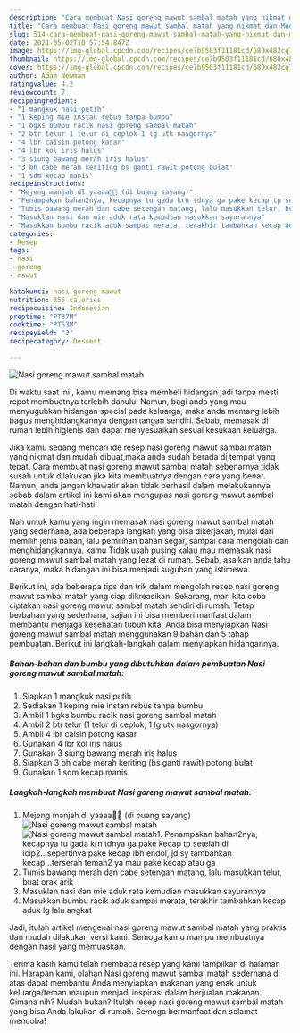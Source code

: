 ```yaml
---
description: "Cara membuat Nasi goreng mawut sambal matah yang nikmat dan Mudah Dibuat"
title: "Cara membuat Nasi goreng mawut sambal matah yang nikmat dan Mudah Dibuat"
slug: 514-cara-membuat-nasi-goreng-mawut-sambal-matah-yang-nikmat-dan-mudah-dibuat
date: 2021-05-02T10:57:54.847Z
image: https://img-global.cpcdn.com/recipes/ce7b9503f11181cd/680x482cq70/nasi-goreng-mawut-sambal-matah-foto-resep-utama.jpg
thumbnail: https://img-global.cpcdn.com/recipes/ce7b9503f11181cd/680x482cq70/nasi-goreng-mawut-sambal-matah-foto-resep-utama.jpg
cover: https://img-global.cpcdn.com/recipes/ce7b9503f11181cd/680x482cq70/nasi-goreng-mawut-sambal-matah-foto-resep-utama.jpg
author: Adam Newman
ratingvalue: 4.2
reviewcount: 7
recipeingredient:
- "1 mangkuk nasi putih"
- "1 keping mie instan rebus tanpa bumbu"
- "1 bgks bumbu racik nasi goreng sambal matah"
- "2 btr telur 1 telur di ceplok 1 lg utk nasgornya"
- "4 lbr caisin potong kasar"
- "4 lbr kol iris halus"
- "3 siung bawang merah iris halus"
- "3 bh cabe merah keriting bs ganti rawit potong bulat"
- "1 sdm kecap manis"
recipeinstructions:
- "Mejeng manjah dl yaaaa🤭😋 (di buang sayang)"
- "Penampakan bahan2nya, kecapnya tu gada krn tdnya ga pake kecap tp setelah di icip2...sepertinya pake kecap lbh endol, jd sy tambahkan kecap...terserah teman2 ya mau pake kecap atau ga"
- "Tumis bawang merah dan cabe setengah matang, lalu masukkan telur, buat orak arik"
- "Masuklan nasi dan mie aduk rata kemudian masukkan sayurannya"
- "Masukkan bumbu racik aduk sampai merata, terakhir tambahkan kecap aduk lg lalu angkat"
categories:
- Resep
tags:
- nasi
- goreng
- mawut

katakunci: nasi goreng mawut 
nutrition: 255 calories
recipecuisine: Indonesian
preptime: "PT37M"
cooktime: "PT53M"
recipeyield: "3"
recipecategory: Dessert

---
```



![Nasi goreng mawut sambal matah](https://img-global.cpcdn.com/recipes/ce7b9503f11181cd/680x482cq70/nasi-goreng-mawut-sambal-matah-foto-resep-utama.jpg)

Di waktu  saat ini , kamu memang bisa membeli hidangan jadi tanpa mesti repot membuatnya terlebih dahulu. Namun, bagi anda yang mau menyuguhkan hidangan special pada keluarga, maka anda memang lebih bagus menghidangkannya dengan tangan sendiri. Sebab, memasak di rumah lebih higienis dan dapat menyesuaikan sesuai kesukaan keluarga.

Jika kamu sedang mencari ide resep nasi goreng mawut sambal matah yang nikmat dan mudah dibuat,maka anda sudah berada di tempat yang tepat. Cara membuat nasi goreng mawut sambal matah  sebenarnya tidak susah untuk dilakukan jika kita membuatnya dengan cara yang benar. Namun, anda jangan khawatir akan tidak berhasil dalam melakukannya 
sebab dalam artikel ini kami akan mengupas nasi goreng mawut sambal matah dengan hati-hati.  



Nah untuk kamu yang ingin memasak nasi goreng mawut sambal matah yang sederhana, ada beberapa langkah yang bisa dikerjakan, mulai dari memilih jenis bahan, lalu pemilihan bahan segar, sampai cara mengolah dan menghidangkannya. kamu Tidak usah pusing kalau mau memasak nasi goreng mawut sambal matah yang lezat di rumah. Sebab, asalkan anda  tahu caranya, maka hidangan ini bisa menjadi suguhan yang istimewa.

Berikut ini, ada beberapa tips dan trik dalam mengolah resep nasi goreng mawut sambal matah yang siap dikreasikan. Sekarang, mari kita coba ciptakan nasi goreng mawut sambal matah sendiri di rumah. Tetap berbahan yang sederhana, sajian ini bisa memberi manfaat dalam membantu menjaga kesehatan tubuh kita. Anda bisa menyiapkan Nasi goreng mawut sambal matah menggunakan 9 bahan dan 5 tahap pembuatan. Berikut ini langkah-langkah dalam menyiapkan hidangannya.

<!--inarticleads1-->

##### Bahan-bahan dan bumbu yang dibutuhkan dalam pembuatan Nasi goreng mawut sambal matah:

1. Siapkan 1 mangkuk nasi putih
1. Sediakan 1 keping mie instan rebus tanpa bumbu
1. Ambil 1 bgks bumbu racik nasi goreng sambal matah
1. Ambil 2 btr telur (1 telur di ceplok, 1 lg utk nasgornya)
1. Ambil 4 lbr caisin potong kasar
1. Gunakan 4 lbr kol iris halus
1. Gunakan 3 siung bawang merah iris halus
1. Siapkan 3 bh cabe merah keriting (bs ganti rawit) potong bulat
1. Gunakan 1 sdm kecap manis




<!--inarticleads2-->

##### Langkah-langkah membuat Nasi goreng mawut sambal matah:

1. Mejeng manjah dl yaaaa🤭😋 (di buang sayang)
<img src="https://img-global.cpcdn.com/steps/86174aa05d11abf0/160x128cq70/nasi-goreng-mawut-sambal-matah-langkah-memasak-1-foto.jpg" alt="Nasi goreng mawut sambal matah"><img src="https://img-global.cpcdn.com/steps/a2cbbe8ff8b9417a/160x128cq70/nasi-goreng-mawut-sambal-matah-langkah-memasak-1-foto.jpg" alt="Nasi goreng mawut sambal matah">1. Penampakan bahan2nya, kecapnya tu gada krn tdnya ga pake kecap tp setelah di icip2...sepertinya pake kecap lbh endol, jd sy tambahkan kecap...terserah teman2 ya mau pake kecap atau ga
1. Tumis bawang merah dan cabe setengah matang, lalu masukkan telur, buat orak arik
1. Masuklan nasi dan mie aduk rata kemudian masukkan sayurannya
1. Masukkan bumbu racik aduk sampai merata, terakhir tambahkan kecap aduk lg lalu angkat




Jadi, itulah artikel mengenai  nasi goreng mawut sambal matah  yang praktis dan mudah dilakukan versi kami. Semoga kamu mampu membuatnya dengan hasil yang memuaskan. 

Terima kasih kamu telah membaca resep yang kami tampilkan di halaman ini. Harapan kami, olahan  Nasi goreng mawut sambal matah sederhana di atas dapat membantu Anda menyiapkan makanan yang enak untuk keluarga/teman maupun menjadi inspirasi dalam berjualan makanan. Gimana nih? Mudah bukan? Itulah resep nasi goreng mawut sambal matah yang bisa Anda lakukan di rumah. Semoga bermanfaat dan selamat mencoba!

